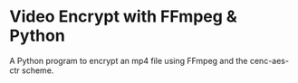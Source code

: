 # Video Encrypt with FFmpeg & Python
A Python program to encrypt an mp4 file using FFmpeg and the cenc-aes-ctr scheme.
